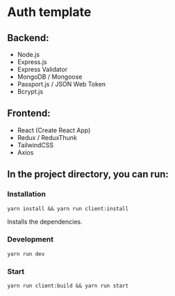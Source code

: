 # Auth template

## Backend:
* Node.js
* Express.js
* Express Validator
* MongoDB / Mongoose
* Passport.js / JSON Web Token
* Bcrypt.js

## Frontend:
* React (Create React App)
* Redux / ReduxThunk
* TailwindCSS
* Axios

## In the project directory, you can run:

### Installation

```Shell
yarn install && yarn run client:install
```
Installs the dependencies.

### Development

```Shell
yarn run dev
```

### Start

```Shell
yarn run client:build && yarn run start
```
